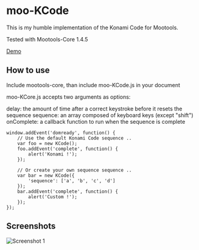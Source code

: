 moo-KCode
===========

This is my humble implementation of the Konami Code for Mootools.

Tested with Mootools-Core 1.4.5

[Demo](https://tinker.io/ac619)

How to use
----------

Include mootools-core, than include moo-KCode.js in your document <head>

moo-KCore.js accepts two arguments as options:

delay: the amount of time after a correct keystroke before it resets the sequence
sequence: an array composed of keyboard keys (except "shift")
onComplete: a callback function to run when the sequence is complete
	
	window.addEvent('domready', function() {
		// Use the default Konami Code sequence ..
		var foo = new KCode();
		foo.addEvent('complete', function() {
			alert('Konami !');
		});
	
		// Or create your own sequence sequence ..
		var bar = new KCode({
			'sequence': ['a', 'b', 'c', 'd']
		});
		bar.addEvent('complete', function() {
			alert('Custom !');
		});
	});

Screenshots
-----------

![Screenshot 1](https://raw.github.com/kelexel/moo-KCode/master/moo-KCode.png)
